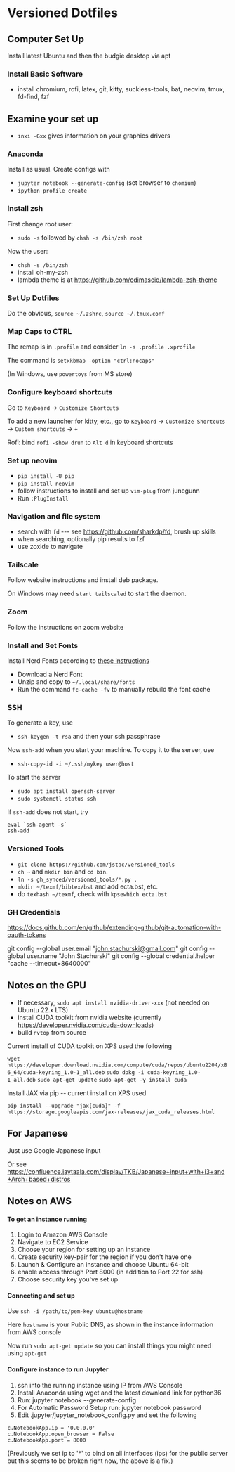 # Versioned Dotfiles


## Computer Set Up

Install latest Ubuntu and then the budgie desktop via apt

### Install Basic Software

* install chromium, rofi, latex, git, kitty, suckless-tools, bat, neovim, tmux, fd-find, fzf

## Examine your set up

* `inxi -Gxx` gives information on your graphics drivers

### Anaconda

Install as usual.  Create configs with 

* `jupyter notebook --generate-config`  (set browser to `chomium`)
* `ipython profile create`

### Install zsh 

First change root user:

* `sudo -s` followed by `chsh -s /bin/zsh root`

Now the user:

* `chsh -s /bin/zsh` 
* install oh-my-zsh 
* lambda theme is at https://github.com/cdimascio/lambda-zsh-theme


### Set Up Dotfiles

Do the obvious, `source ~/.zshrc`, `source ~/.tmux.conf`

### Map Caps to CTRL

The remap is in `.profile` and consider `ln -s .profile .xprofile`

The command is `setxkbmap -option "ctrl:nocaps"` 

(In Windows, use `powertoys` from MS store)

### Configure keyboard shortcuts

Go to `Keyboard` -> `Customize Shortcuts` 

To add a new launcher for kitty, etc., go to `Keyboard` -> `Customize Shortcuts` -> `Custom shortcuts` -> `+`

Rofi: bind `rofi -show drun` to `Alt d` in keyboard shortcuts

### Set up neovim 

* `pip install -U pip`
* `pip install neovim`
* follow instructions to install and set up `vim-plug` from junegunn
* Run `:PlugInstall` 

### Navigation and file system

* search with `fd` --- see https://github.com/sharkdp/fd, brush up skills
* when searching, optionally pip results to fzf
* use zoxide to navigate

### Tailscale 

Follow website instructions and install deb package.

On Windows may need `start tailscaled` to start the daemon.

### Zoom

Follow the instructions on zoom website


### Install and Set Fonts

Install Nerd Fonts according to [these instructions](https://gist.github.com/matthewjberger/7dd7e079f282f8138a9dc3b045ebefa0)

* Download a Nerd Font
* Unzip and copy to `~/.local/share/fonts`
* Run the command `fc-cache -fv` to manually rebuild the font cache


### SSH

To generate a key, use

* `ssh-keygen -t rsa` and then your ssh passphrase

Now `ssh-add` when you start your machine.  To copy it to the server, use

* `ssh-copy-id -i ~/.ssh/mykey user@host`

To start the server

* `sudo apt install openssh-server`
* `sudo systemctl status ssh`

If `ssh-add` does not start, try 

```
eval `ssh-agent -s`  
ssh-add
```

### Versioned Tools

* `git clone https://github.com/jstac/versioned_tools`
* `ch ~` and `mkdir bin` and `cd bin`.
* `ln -s gh_synced/versioned_tools/*.py .`
* `mkdir ~/texmf/bibtex/bst` and add ecta.bst, etc.
* do `texhash ~/texmf`, check with `kpsewhich ecta.bst`


### GH Credentials

https://docs.github.com/en/github/extending-github/git-automation-with-oauth-tokens

git config --global user.email "john.stachurski@gmail.com"
git config --global user.name "John Stachurski"
git config --global credential.helper "cache --timeout=8640000"


## Notes on the GPU

* If necessary, `sudo apt install nvidia-driver-xxx` (not needed on Ubuntu 22.x LTS)
* install CUDA toolkit from nvidia website (currently https://developer.nvidia.com/cuda-downloads)
* build `nvtop` from source

Current install of CUDA toolkit on XPS used the following

`wget https://developer.download.nvidia.com/compute/cuda/repos/ubuntu2204/x86_64/cuda-keyring_1.0-1_all.deb`
`sudo dpkg -i cuda-keyring_1.0-1_all.deb`
`sudo apt-get update`
`sudo apt-get -y install cuda`

Install JAX via pip -- current install on XPS used

`pip install --upgrade "jax[cuda]" -f https://storage.googleapis.com/jax-releases/jax_cuda_releases.html`

## For Japanese

Just use Google Japanese input

Or see https://confluence.jaytaala.com/display/TKB/Japanese+input+with+i3+and+Arch+based+distros


## Notes on AWS


#### To get an instance running

1. Login to Amazon AWS Console 
2. Navigate to EC2 Service
3. Choose your region for setting up an instance
6. Create security key-pair for the region if you don't have one
4. Launch & Configure an instance and choose Ubuntu 64-bit
5. enable access through Port 8000 (in addition to Port 22 for ssh)
6. Choose security key you've set up

#### Connecting and set up 

Use `ssh -i /path/to/pem-key ubuntu@hostname`

Here `hostname` is your Public DNS, as shown in the instance information from AWS console

Now run `sudo apt-get update` so you can install things you might need using `apt-get`


#### Configure instance to run Jupyter

1. ssh into the running instance using IP from AWS Console
2. Install Anaconda using wget and the latest download link for python36
3. Run: jupyter notebook --generate-config
4. For Automatic Password Setup run: jupyter notebook password
5. Edit .jupyter/jupyter_notebook_config.py and set the following

```
c.NotebookApp.ip = '0.0.0.0'
c.NotebookApp.open_browser = False
c.NotebookApp.port = 8000 
```

(Previously we set ip to '*' to bind on all interfaces (ips) for the public server but this seems to be broken right now, the above is a fix.)

